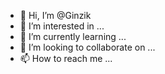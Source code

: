 - 👋 Hi, I’m @Ginzik
- 👀 I’m interested in ...
- 🌱 I’m currently learning ...
- 💞️ I’m looking to collaborate on ...
- 📫 How to reach me ...

<!---
Ginzik/Ginzik is a ✨ special ✨ repository because its `README.md` (this file) appears on your GitHub profile.
You can click the Preview link to take a look at your changes.
--->
